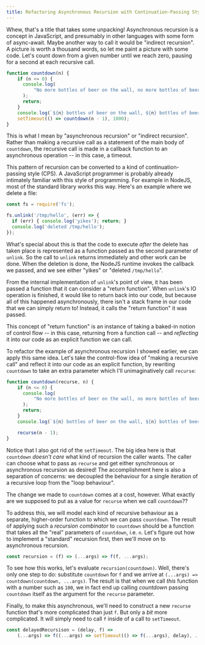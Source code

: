 ```yaml
---
title: Refactoring Asynchronous Recursion with Continuation-Passing Style
---
```


Whew, that's a title that takes some unpacking!
Asynchronous recursion is a concept in JavaScript, and presumably in other
languages with some form of async-await. Maybe another way to call it would
be "indirect recursion". A picture is worth a thousand words, so let me paint
a picture with some code. Let's count down from a given number until we reach
zero, pausing for a second at each recursive call.

```javascript
function countdown(n) {
    if (n <= 0) {
      console.log(
          "No more bottles of beer on the wall, no more bottles of beer!",
      );
      return;
    }
    console.log(`${n} bottles of beer on the wall, ${n} bottles of beer! ...`);
    setTimeout(() => countdown(n - 1), 1000);
}
```

This is what I mean by "asynchronous recursion" or "indirect recursion". Rather
than making a recursive call as a statement of the main body of `countdown`, the
recursive call is made in a callback function to an asynchronous operation -- in
this case, a timeout.

This pattern of recursion can be converted to a kind of continuation-passing
style (CPS). A JavaScript programmer is probably already intimately familiar
with this style of programming. For example in NodeJS, most of the standard
library works this way. Here's an example where we delete a file:

```javascript
const fs = require('fs');

fs.unlink('/tmp/hello', (err) => {
  if (err) { console.log('yikes'); return; }
  console.log('deleted /tmp/hello');
});
```

What's special about this is that the code to execute _after_ the delete has
taken place is represented as a function passed as the second parameter of
`unlink`. So the call to `unlink` returns immediately and other work can be
done. When the deletion is done, the NodeJS runtime invokes the callback we
passed, and we see either "yikes" or "deleted `/tmp/hello`".

From the internal implementation of `unlink`'s point of view, it has been passed
a function that it can consider a "return function". When `unlink`'s IO
operation is finished, it would like to return back into our code, but because
all of this happened asynchronously, there isn't a stack frame in our code that
we can simply return to! Instead, it calls the "return function" it was passed.

This concept of "return function" is an instance of taking a baked-in notion
of control flow -- in this case, returning from a function call -- and
_reflecting_ it into our code as an explicit function we can call.

To refactor the example of asynchronous recursion I showed earlier, we can apply
this same idea. Let's take the control-flow idea of "making a recursive call"
and reflect it into our code as an explicit function, by rewriting `countdown`
to take an extra parameter which I'll unimaginatively call `recurse`:

```javascript
function countdown(recurse, n) {
    if (n <= 0) {
      console.log(
          "No more bottles of beer on the wall, no more bottles of beer!",
      );
      return;
    }
    console.log(`${n} bottles of beer on the wall, ${n} bottles of beer! ...`);

    recurse(n - 1);
}
```

Notice that I also got rid of the `setTimeout`. The big idea here is that
`countdown` _doesn't care_ what kind of recursion the caller wants. The caller
can choose what to pass as `recurse` and get either synchronous or asynchronous
recursion as desired! The accomplishment here is also a separation of concerns:
we decoupled the behaviour for a single iteration of a recursive loop from the
"loop behaviour".

The change we made to `countdown` comes at a cost, however. What exactly are we
supposed to put as a value for `recurse` when we call `countdown`??

To address this, we will model each kind of recursive behaviour as a separate,
higher-order function to which we can pass `countdown`. The result of applying
such a _recursion combinator_ to `countdown` should be a function that takes all
the "real" parameters of `countdown`, i.e. `n`. Let's figure out how to
implement a "standard" recursion first, then we'll move on to asynchronous
recursion.

```javascript
const recursion = (f) => (...args) => f(f, ...args);
```

To see how this works, let's evaluate `recursion(countdown)`. Well, there's only
one step to do: substitute `countdown` for `f` and we arrive at
`(...args) => countdown(countdown, ...args)`. The result is that when we call
_this_ function with a number such as `100`, we in fact end up calling
_countdown_ passing `countdown` itself as the argument for the `recurse`
parameter.

Finally, to make this asynchronous, we'll need to construct a new `recurse`
function that's more complicated than just `f`. But only a _bit_ more
complicated. It will simply need to call `f` inside of a call to `setTimeout`.

```javascript
const delayedRecursison = (delay, f) =>
    (...args) => f((...args) => setTimeout(() => f(...args), delay), ...args);
```
